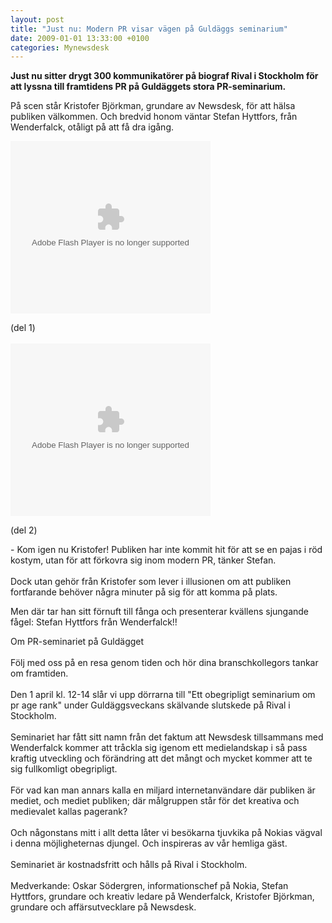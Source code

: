 ```yaml
---
layout: post
title: "Just nu: Modern PR visar vägen på Guldäggs seminarium"
date: 2009-01-01 13:33:00 +0100
categories: Mynewsdesk
---
```

 <p><strong>Just nu sitter drygt 300 kommunikatörer på biograf Rival i Stockholm för att lyssna till framtidens PR på Guldäggets stora PR-seminarium.</strong></p>
<p>På scen står Kristofer Björkman, grundare av Newsdesk, för att hälsa publiken välkommen. Och bredvid honom väntar Stefan Hyttfors, från Wenderfalck, otåligt på att få dra igång.</p>
<p>
<object width="320" height="276" classid="clsid:d27cdb6e-ae6d-11cf-96b8-444553540000" codebase="http://download.macromedia.com/pub/shockwave/cabs/flash/swflash.cab#version=6,0,40,0">
<param name="src" value="http://bambuser.com/r/player.swf?vid=101289"><embed src="http://bambuser.com/r/player.swf?vid=101289" type="application/x-shockwave-flash" width="320" height="276">
</object>
</p>
<p>(del 1)<br><br>
<object width="320" height="276" classid="clsid:d27cdb6e-ae6d-11cf-96b8-444553540000" codebase="http://download.macromedia.com/pub/shockwave/cabs/flash/swflash.cab#version=6,0,40,0">
<param name="src" value="http://bambuser.com/r/player.swf?username=wenderfalck"><embed src="http://bambuser.com/r/player.swf?username=wenderfalck" type="application/x-shockwave-flash" width="320" height="276">
</object>
</p>
<p>(del 2)</p>
<p>- Kom igen nu Kristofer! Publiken har inte kommit hit för att se en pajas i röd kostym, utan för att förkovra sig inom modern PR, tänker Stefan.<br><br>Dock utan gehör från Kristofer som lever i illusionen om att publiken fortfarande behöver några minuter på sig för att komma på plats.</p>
<p>Men där tar han sitt förnuft till fånga och presenterar kvällens sjungande fågel: Stefan Hyttfors från Wenderfalck!!</p>
<p>Om PR-seminariet på Guldägget<br><br>Följ med oss på en resa genom tiden och hör dina branschkollegors tankar om framtiden.<br><br>Den 1 april kl. 12-14 slår vi upp dörrarna till "Ett obegripligt seminarium om pr age rank" under Guldäggsveckans skälvande slutskede på Rival i Stockholm.<br><br>Seminariet har fått sitt namn från det faktum att Newsdesk tillsammans med Wenderfalck kommer att tråckla sig igenom ett medielandskap i så pass kraftig utveckling och förändring att det mångt och mycket kommer att te sig fullkomligt obegripligt.<br><br>För vad kan man annars kalla en miljard internetanvändare där publiken är mediet, och mediet publiken; där målgruppen står för det kreativa och medievalet kallas pagerank?<br><br>Och någonstans mitt i allt detta låter vi besökarna tjuvkika på Nokias vägval i denna möjligheternas djungel. Och inspireras av vår hemliga gäst.<br><br>Seminariet är kostnadsfritt och hålls på Rival i Stockholm.<br><br>Medverkande: Oskar Södergren, informationschef på Nokia, Stefan Hyttfors, grundare och kreativ ledare på Wenderfalck, Kristofer Björkman, grundare och affärsutvecklare på Newsdesk.</p>

